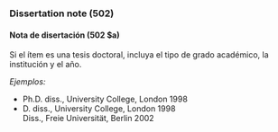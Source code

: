 ### Dissertation note (502)

#### Nota de disertación (502 $a)

Si el ítem es una tesis doctoral, incluya el tipo de grado académico, la institución y el año.

_Ejemplos:_

- Ph.D. diss., University College, London 1998
- D. diss., University College, London 1998  
  Diss., Freie Universität, Berlin 2002
